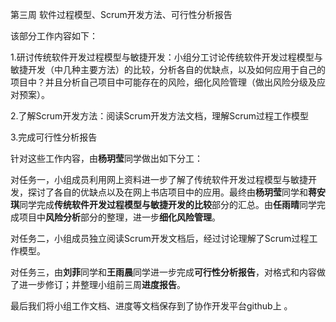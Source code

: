 第三周 软件过程模型、Scrum开发方法、可行性分析报告

该部分工作内容如下：

1.研讨传统软件开发过程模型与敏捷开发：小组分工讨论传统软件开发过程模型与敏捷开发（中几种主要方法）的比较，分析各自的优缺点，以及如何应用于自己的项目中？并且分析自己项目中可能存在的风险，细化风险管理（做出风险分级及应对预案）。

2.了解Scrum开发方法：阅读Scrum开发方法文档，理解Scrum过程工作模型  

3.完成可行性分析报告

针对这些工作内容，由**杨玥莹**同学做出如下分工：

对任务一，小组成员利用网上资料进一步了解了传统软件开发过程模型与敏捷开发，探讨了各自的优缺点以及在网上书店项目中的应用。最终由**杨玥莹**同学和**蒋安琪**同学完成**传统软件开发过程模型与敏捷开发的比较**部分的汇总。由**任雨晴**同学完成项目中**风险分析**部分的整理，进一步**细化风险管理**。

对任务二，小组成员独立阅读Scrum开发文档后，经过讨论理解了Scrum过程工作模型。

对任务三，由**刘菲**同学和**王雨晨**同学进一步完成**可行性分析报告**，对格式和内容做了进一步修订；并整理小组前三周**进度报告**。

最后我们将小组工作文档、进度等文档保存到了协作开发平台github上 。
